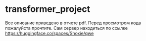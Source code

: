# transformer_project

Все описание приведено в отчете pdf. Перед просмотром кода пожалуйста прочтите. Сам сервер находиться по ссылке https://huggingface.co/spaces/Shoxie/qwe
